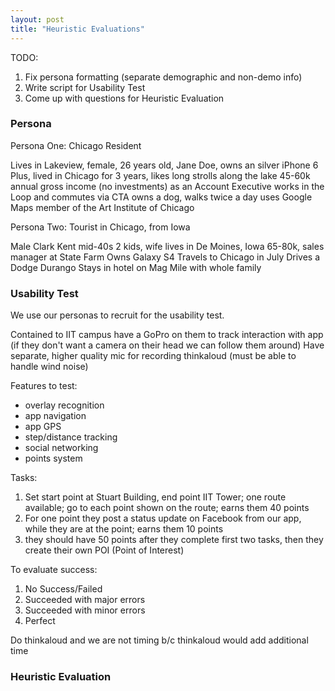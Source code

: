 ```yaml
---
layout: post
title: "Heuristic Evaluations"
---
```


TODO:

1. Fix persona formatting (separate demographic and non-demo info)
2. Write script for Usability Test
3. Come up with questions for Heuristic Evaluation

### Persona

Persona One: Chicago Resident

Lives in Lakeview,
female,
26 years old,
Jane Doe,
owns an silver iPhone 6 Plus, lived in Chicago for 3 years,
likes long strolls along the lake
45-60k annual gross income (no investments) as an Account Executive
works in the Loop and commutes via CTA
owns a dog, walks twice a day
uses Google Maps
member of the Art Institute of Chicago

Persona Two: Tourist in Chicago, from Iowa

Male
Clark Kent
mid-40s
2 kids, wife
lives in De Moines, Iowa
65-80k, sales manager at State Farm
Owns Galaxy S4
Travels to Chicago in July
Drives a Dodge Durango
Stays in hotel on Mag Mile with whole family


### Usability Test

We use our personas to recruit for the usability test.

Contained to IIT campus
have a GoPro on them to track interaction with app (if they don't want a camera on their head we can follow them around)
Have separate, higher quality mic for recording thinkaloud (must be able to handle wind noise)

Features to test:

- overlay recognition
- app navigation
- app GPS
- step/distance tracking
- social networking
- points system

Tasks:

1. Set start point at Stuart Building, end point IIT Tower; one route available; go to each point shown on the route; earns them 40 points
2. For one point they post a status update on Facebook from our app, while they are at the point; earns them 10 points
3. they should have 50 points after they complete first two tasks, then they create their own POI (Point of Interest)

To evaluate success:

1. No Success/Failed
2. Succeeded with major errors
3. Succeeded with minor errors
4. Perfect

Do thinkaloud and we are not timing b/c thinkaloud would add additional time


### Heuristic Evaluation



